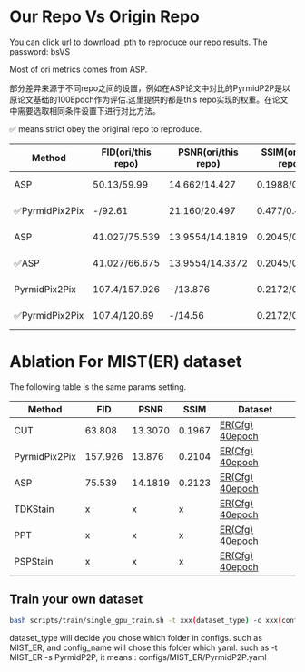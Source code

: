 
# Our Repo Vs Origin Repo

You can click url to download .pth to reproduce our repo results. The password: bsVS

Most of ori metrics comes from ASP.

部分差异来源于不同repo之间的设置，例如在ASP论文中对比的PyrmidP2P是以原论文基础的100Epoch作为评估.这里提供的都是this repo实现的权重。在论文中需要选取相同条件设置下进行对比方法。

✅ means strict obey the original repo to reproduce.

| Method                                                                                            | FID(ori/this repo)       | PSNR(ori/this repo)                                                                                                                                                                                                                | SSIM(ori/this repo)    | Dataset                               |
|----------------------------------------------------------------------------------------------------|--------------------|----------------------------------------------------------------------------------------------------------------------------------------------------------------------------------------------------------------------------|--------------------------------------|-----------------------------------------|
| ASP | 50.13/59.99                |    14.662/14.427                                                                                                                                            |  0.1988/0.xx       | [HER2(Cfg)](../../configs/MIST_HER2/ASP.yaml) 20epoch | 
| ✅PyrmidPix2Pix | -/92.61                |    21.160/20.497                                                                                                                                            |  0.477/0.486       | [BCI(Cfg)](../../configs/BCI/PyrmidP2P.yaml)  [100epoch](https://pan.baidu.com/s/116efR1qBHNBW_2JnGT4DOw?pwd=bsVS) | 
| ASP | 41.027/75.539                |    13.9554/14.1819                                                                                                                                            |  0.2045/0.2123      | [ER(Cfg)](../../configs/MIST_HER2/ASP.yaml) [40epoch](https://pan.baidu.com/s/1khIVq4UbUxCf0bB3O9KS7A?pwd=bsVs) | 
| ✅ASP | 41.027/66.675                |    13.9554/14.3372                                                                                                                                            |  0.2045/0.2231      | [ER(Cfg)](../../configs/MIST_HER2/ASP.yaml) [30epoch](https://pan.baidu.com/s/1fLUulPskZKW7i31ni4dwBw?pwd=bsVS) | 
| PyrmidPix2Pix | 107.4/157.926                |    -/13.876                                                                                                                                            |  0.2172/0.2104       | [ER(Cfg)](../../configs/MIST_ER/PyrmidP2P.yaml) [40epoch](https://pan.baidu.com/s/1e1NxRbo9nMzAnSKzxv_95Q?pwd=bsVS) | 
| ✅PyrmidPix2Pix | 107.4/120.69                |    -/14.56                                                                                                                                            |  0.2172/0.2512       | [ER(Cfg)](../../configs/MIST_ER/PyrmidP2P.yaml) [100epoch](https://pan.baidu.com/s/1ZXgoXuc3FuweHhNk1OQVbQ?pwd=bsVS) | 


# Ablation For MIST(ER) dataset

The following table is the same params setting.

| Method                                                                                            | FID      | PSNR                                                                                                                                                                                                                | SSIM   | Dataset                               |
|----------------------------------------------------------------------------------------------------|--------------------|----------------------------------------------------------------------------------------------------------------------------------------------------------------------------------------------------------------------------|--------------------------------------|-----------------------------------------|
| CUT | 63.808                |    13.3070                                                                                                                                            |  0.1967      | [ER(Cfg)](../../configs/MIST_ER/CUT.yaml) [40epoch](https://pan.baidu.com/s/1dx-X9O80KKO7FcLjoX4f8w?pwd=bsVS) | 
| PyrmidPix2Pix | 157.926                |    13.876                                                                                                                                            |  0.2104       | [ER(Cfg)](../../configs/MIST_ER/PyrmidP2P.yaml) [40epoch](https://pan.baidu.com/s/1e1NxRbo9nMzAnSKzxv_95Q?pwd=bsVS) | 
| ASP | 75.539                |    14.1819                                                                                                                                            |  0.2123      | [ER(Cfg)](../../configs/MIST_HER2/ASP.yaml) [40epoch](https://pan.baidu.com/s/1khIVq4UbUxCf0bB3O9KS7A?pwd=bsVs) | 
| TDKStain | x               |    x                                                                                                                                            |  x      | [ER(Cfg)](../../configs/MIST_HER2/ASP.yaml) [40epoch]() | 
| PPT | x               |    x                                                                                                                                            |  x      | [ER(Cfg)](../../configs/MIST_HER2/ASP.yaml) [40epoch]() | 
| PSPStain | x               |    x                                                                                                                                            |  x      | [ER(Cfg)](../../configs/MIST_HER2/ASP.yaml) [40epoch]() | 

## Train your own dataset
```bash
bash scripts/train/single_gpu_train.sh -t xxx(dataset_type) -c xxx(config_name)  -s xxxx(exp_name) -g x(gpu_ids)
```
dataset_type will decide you chose which folder in configs. such as MIST_ER, and config_name will chose this folder which yaml. such as -t MIST_ER -s PyrmidP2P, it means : configs/MIST_ER/PyrmidP2P.yaml